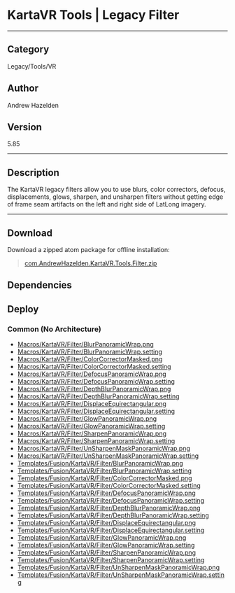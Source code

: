 # KartaVR Tools | Legacy Filter
___

## Category
Legacy/Tools/VR

## Author
Andrew Hazelden

## Version
5.85

___

## Description
<p>The KartaVR legacy filters allow you to use blurs, color correctors, defocus, displacements, glows, sharpen, and unsharpen filters without getting edge of frame seam artifacts on the left and right side of LatLong imagery.</p>

___

## Download

Download a zipped atom package for offline installation:
> [com.AndrewHazelden.KartaVR.Tools.Filter.zip](https://gitlab.com/WeSuckLess/Reactor/-/archive/master/Reactor-master.zip?path=Atoms/com.AndrewHazelden.KartaVR.Tools.Filter)  

## Dependencies

## Deploy

### Common (No Architecture)

<ul>
<li><a href="https://gitlab.com/WeSuckLess/Reactor/-/blob/master/Atoms/com.AndrewHazelden.KartaVR.Tools.Filter/Macros/KartaVR/Filter/BlurPanoramicWrap.png?ref_type=heads">Macros/KartaVR/Filter/BlurPanoramicWrap.png</a></li>
<li><a href="https://gitlab.com/WeSuckLess/Reactor/-/blob/master/Atoms/com.AndrewHazelden.KartaVR.Tools.Filter/Macros/KartaVR/Filter/BlurPanoramicWrap.setting?ref_type=heads">Macros/KartaVR/Filter/BlurPanoramicWrap.setting</a></li>
<li><a href="https://gitlab.com/WeSuckLess/Reactor/-/blob/master/Atoms/com.AndrewHazelden.KartaVR.Tools.Filter/Macros/KartaVR/Filter/ColorCorrectorMasked.png?ref_type=heads">Macros/KartaVR/Filter/ColorCorrectorMasked.png</a></li>
<li><a href="https://gitlab.com/WeSuckLess/Reactor/-/blob/master/Atoms/com.AndrewHazelden.KartaVR.Tools.Filter/Macros/KartaVR/Filter/ColorCorrectorMasked.setting?ref_type=heads">Macros/KartaVR/Filter/ColorCorrectorMasked.setting</a></li>
<li><a href="https://gitlab.com/WeSuckLess/Reactor/-/blob/master/Atoms/com.AndrewHazelden.KartaVR.Tools.Filter/Macros/KartaVR/Filter/DefocusPanoramicWrap.png?ref_type=heads">Macros/KartaVR/Filter/DefocusPanoramicWrap.png</a></li>
<li><a href="https://gitlab.com/WeSuckLess/Reactor/-/blob/master/Atoms/com.AndrewHazelden.KartaVR.Tools.Filter/Macros/KartaVR/Filter/DefocusPanoramicWrap.setting?ref_type=heads">Macros/KartaVR/Filter/DefocusPanoramicWrap.setting</a></li>
<li><a href="https://gitlab.com/WeSuckLess/Reactor/-/blob/master/Atoms/com.AndrewHazelden.KartaVR.Tools.Filter/Macros/KartaVR/Filter/DepthBlurPanoramicWrap.png?ref_type=heads">Macros/KartaVR/Filter/DepthBlurPanoramicWrap.png</a></li>
<li><a href="https://gitlab.com/WeSuckLess/Reactor/-/blob/master/Atoms/com.AndrewHazelden.KartaVR.Tools.Filter/Macros/KartaVR/Filter/DepthBlurPanoramicWrap.setting?ref_type=heads">Macros/KartaVR/Filter/DepthBlurPanoramicWrap.setting</a></li>
<li><a href="https://gitlab.com/WeSuckLess/Reactor/-/blob/master/Atoms/com.AndrewHazelden.KartaVR.Tools.Filter/Macros/KartaVR/Filter/DisplaceEquirectangular.png?ref_type=heads">Macros/KartaVR/Filter/DisplaceEquirectangular.png</a></li>
<li><a href="https://gitlab.com/WeSuckLess/Reactor/-/blob/master/Atoms/com.AndrewHazelden.KartaVR.Tools.Filter/Macros/KartaVR/Filter/DisplaceEquirectangular.setting?ref_type=heads">Macros/KartaVR/Filter/DisplaceEquirectangular.setting</a></li>
<li><a href="https://gitlab.com/WeSuckLess/Reactor/-/blob/master/Atoms/com.AndrewHazelden.KartaVR.Tools.Filter/Macros/KartaVR/Filter/GlowPanoramicWrap.png?ref_type=heads">Macros/KartaVR/Filter/GlowPanoramicWrap.png</a></li>
<li><a href="https://gitlab.com/WeSuckLess/Reactor/-/blob/master/Atoms/com.AndrewHazelden.KartaVR.Tools.Filter/Macros/KartaVR/Filter/GlowPanoramicWrap.setting?ref_type=heads">Macros/KartaVR/Filter/GlowPanoramicWrap.setting</a></li>
<li><a href="https://gitlab.com/WeSuckLess/Reactor/-/blob/master/Atoms/com.AndrewHazelden.KartaVR.Tools.Filter/Macros/KartaVR/Filter/SharpenPanoramicWrap.png?ref_type=heads">Macros/KartaVR/Filter/SharpenPanoramicWrap.png</a></li>
<li><a href="https://gitlab.com/WeSuckLess/Reactor/-/blob/master/Atoms/com.AndrewHazelden.KartaVR.Tools.Filter/Macros/KartaVR/Filter/SharpenPanoramicWrap.setting?ref_type=heads">Macros/KartaVR/Filter/SharpenPanoramicWrap.setting</a></li>
<li><a href="https://gitlab.com/WeSuckLess/Reactor/-/blob/master/Atoms/com.AndrewHazelden.KartaVR.Tools.Filter/Macros/KartaVR/Filter/UnSharpenMaskPanoramicWrap.png?ref_type=heads">Macros/KartaVR/Filter/UnSharpenMaskPanoramicWrap.png</a></li>
<li><a href="https://gitlab.com/WeSuckLess/Reactor/-/blob/master/Atoms/com.AndrewHazelden.KartaVR.Tools.Filter/Macros/KartaVR/Filter/UnSharpenMaskPanoramicWrap.setting?ref_type=heads">Macros/KartaVR/Filter/UnSharpenMaskPanoramicWrap.setting</a></li>
<li><a href="https://gitlab.com/WeSuckLess/Reactor/-/blob/master/Atoms/com.AndrewHazelden.KartaVR.Tools.Filter/Templates/Fusion/KartaVR/Filter/BlurPanoramicWrap.png?ref_type=heads">Templates/Fusion/KartaVR/Filter/BlurPanoramicWrap.png</a></li>
<li><a href="https://gitlab.com/WeSuckLess/Reactor/-/blob/master/Atoms/com.AndrewHazelden.KartaVR.Tools.Filter/Templates/Fusion/KartaVR/Filter/BlurPanoramicWrap.setting?ref_type=heads">Templates/Fusion/KartaVR/Filter/BlurPanoramicWrap.setting</a></li>
<li><a href="https://gitlab.com/WeSuckLess/Reactor/-/blob/master/Atoms/com.AndrewHazelden.KartaVR.Tools.Filter/Templates/Fusion/KartaVR/Filter/ColorCorrectorMasked.png?ref_type=heads">Templates/Fusion/KartaVR/Filter/ColorCorrectorMasked.png</a></li>
<li><a href="https://gitlab.com/WeSuckLess/Reactor/-/blob/master/Atoms/com.AndrewHazelden.KartaVR.Tools.Filter/Templates/Fusion/KartaVR/Filter/ColorCorrectorMasked.setting?ref_type=heads">Templates/Fusion/KartaVR/Filter/ColorCorrectorMasked.setting</a></li>
<li><a href="https://gitlab.com/WeSuckLess/Reactor/-/blob/master/Atoms/com.AndrewHazelden.KartaVR.Tools.Filter/Templates/Fusion/KartaVR/Filter/DefocusPanoramicWrap.png?ref_type=heads">Templates/Fusion/KartaVR/Filter/DefocusPanoramicWrap.png</a></li>
<li><a href="https://gitlab.com/WeSuckLess/Reactor/-/blob/master/Atoms/com.AndrewHazelden.KartaVR.Tools.Filter/Templates/Fusion/KartaVR/Filter/DefocusPanoramicWrap.setting?ref_type=heads">Templates/Fusion/KartaVR/Filter/DefocusPanoramicWrap.setting</a></li>
<li><a href="https://gitlab.com/WeSuckLess/Reactor/-/blob/master/Atoms/com.AndrewHazelden.KartaVR.Tools.Filter/Templates/Fusion/KartaVR/Filter/DepthBlurPanoramicWrap.png?ref_type=heads">Templates/Fusion/KartaVR/Filter/DepthBlurPanoramicWrap.png</a></li>
<li><a href="https://gitlab.com/WeSuckLess/Reactor/-/blob/master/Atoms/com.AndrewHazelden.KartaVR.Tools.Filter/Templates/Fusion/KartaVR/Filter/DepthBlurPanoramicWrap.setting?ref_type=heads">Templates/Fusion/KartaVR/Filter/DepthBlurPanoramicWrap.setting</a></li>
<li><a href="https://gitlab.com/WeSuckLess/Reactor/-/blob/master/Atoms/com.AndrewHazelden.KartaVR.Tools.Filter/Templates/Fusion/KartaVR/Filter/DisplaceEquirectangular.png?ref_type=heads">Templates/Fusion/KartaVR/Filter/DisplaceEquirectangular.png</a></li>
<li><a href="https://gitlab.com/WeSuckLess/Reactor/-/blob/master/Atoms/com.AndrewHazelden.KartaVR.Tools.Filter/Templates/Fusion/KartaVR/Filter/DisplaceEquirectangular.setting?ref_type=heads">Templates/Fusion/KartaVR/Filter/DisplaceEquirectangular.setting</a></li>
<li><a href="https://gitlab.com/WeSuckLess/Reactor/-/blob/master/Atoms/com.AndrewHazelden.KartaVR.Tools.Filter/Templates/Fusion/KartaVR/Filter/GlowPanoramicWrap.png?ref_type=heads">Templates/Fusion/KartaVR/Filter/GlowPanoramicWrap.png</a></li>
<li><a href="https://gitlab.com/WeSuckLess/Reactor/-/blob/master/Atoms/com.AndrewHazelden.KartaVR.Tools.Filter/Templates/Fusion/KartaVR/Filter/GlowPanoramicWrap.setting?ref_type=heads">Templates/Fusion/KartaVR/Filter/GlowPanoramicWrap.setting</a></li>
<li><a href="https://gitlab.com/WeSuckLess/Reactor/-/blob/master/Atoms/com.AndrewHazelden.KartaVR.Tools.Filter/Templates/Fusion/KartaVR/Filter/SharpenPanoramicWrap.png?ref_type=heads">Templates/Fusion/KartaVR/Filter/SharpenPanoramicWrap.png</a></li>
<li><a href="https://gitlab.com/WeSuckLess/Reactor/-/blob/master/Atoms/com.AndrewHazelden.KartaVR.Tools.Filter/Templates/Fusion/KartaVR/Filter/SharpenPanoramicWrap.setting?ref_type=heads">Templates/Fusion/KartaVR/Filter/SharpenPanoramicWrap.setting</a></li>
<li><a href="https://gitlab.com/WeSuckLess/Reactor/-/blob/master/Atoms/com.AndrewHazelden.KartaVR.Tools.Filter/Templates/Fusion/KartaVR/Filter/UnSharpenMaskPanoramicWrap.png?ref_type=heads">Templates/Fusion/KartaVR/Filter/UnSharpenMaskPanoramicWrap.png</a></li>
<li><a href="https://gitlab.com/WeSuckLess/Reactor/-/blob/master/Atoms/com.AndrewHazelden.KartaVR.Tools.Filter/Templates/Fusion/KartaVR/Filter/UnSharpenMaskPanoramicWrap.setting?ref_type=heads">Templates/Fusion/KartaVR/Filter/UnSharpenMaskPanoramicWrap.setting</a></li>
</ul>
